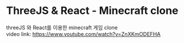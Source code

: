 # ThreeJS & React - Minecraft clone

threeJS 와 React를 이용한 minecraft 게임 clone<br>
video link: https://www.youtube.com/watch?v=ZnXKmODEFHA